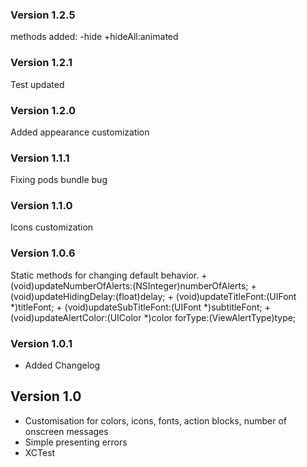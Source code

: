 ### Version 1.2.5
methods added:
	-hide
	+hideAll:animated


### Version 1.2.1
Test updated

### Version 1.2.0
Added appearance customization

### Version 1.1.1
Fixing pods bundle bug

### Version 1.1.0
Icons customization

### Version 1.0.6
Static methods for changing default behavior.
	+ (void)updateNumberOfAlerts:(NSInteger)numberOfAlerts;
	+ (void)updateHidingDelay:(float)delay;
	+ (void)updateTitleFont:(UIFont *)titleFont;
	+ (void)updateSubTitleFont:(UIFont *)subtitleFont;
	+ (void)updateAlertColor:(UIColor *)color forType:(ViewAlertType)type;

### Version 1.0.1
* Added Changelog

## Version 1.0

* Customisation for colors, icons, fonts, action blocks, number of onscreen messages
* Simple presenting errors
* XCTest
